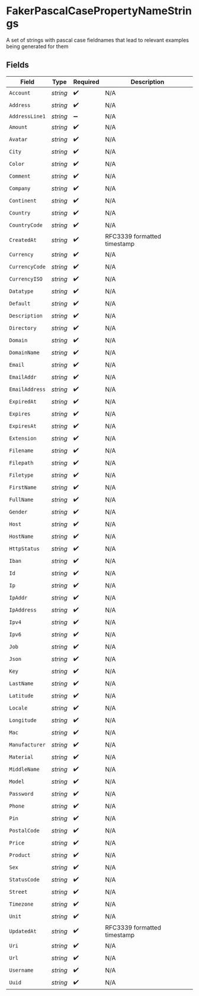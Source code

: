 # FakerPascalCasePropertyNameStrings

A set of strings with pascal case fieldnames that lead to relevant examples being generated for them


## Fields

| Field                       | Type                        | Required                    | Description                 |
| --------------------------- | --------------------------- | --------------------------- | --------------------------- |
| `Account`                   | *string*                    | :heavy_check_mark:          | N/A                         |
| `Address`                   | *string*                    | :heavy_check_mark:          | N/A                         |
| `AddressLine1`              | *string*                    | :heavy_minus_sign:          | N/A                         |
| `Amount`                    | *string*                    | :heavy_check_mark:          | N/A                         |
| `Avatar`                    | *string*                    | :heavy_check_mark:          | N/A                         |
| `City`                      | *string*                    | :heavy_check_mark:          | N/A                         |
| `Color`                     | *string*                    | :heavy_check_mark:          | N/A                         |
| `Comment`                   | *string*                    | :heavy_check_mark:          | N/A                         |
| `Company`                   | *string*                    | :heavy_check_mark:          | N/A                         |
| `Continent`                 | *string*                    | :heavy_check_mark:          | N/A                         |
| `Country`                   | *string*                    | :heavy_check_mark:          | N/A                         |
| `CountryCode`               | *string*                    | :heavy_check_mark:          | N/A                         |
| `CreatedAt`                 | *string*                    | :heavy_check_mark:          | RFC3339 formatted timestamp |
| `Currency`                  | *string*                    | :heavy_check_mark:          | N/A                         |
| `CurrencyCode`              | *string*                    | :heavy_check_mark:          | N/A                         |
| `CurrencyISO`               | *string*                    | :heavy_check_mark:          | N/A                         |
| `Datatype`                  | *string*                    | :heavy_check_mark:          | N/A                         |
| `Default`                   | *string*                    | :heavy_check_mark:          | N/A                         |
| `Description`               | *string*                    | :heavy_check_mark:          | N/A                         |
| `Directory`                 | *string*                    | :heavy_check_mark:          | N/A                         |
| `Domain`                    | *string*                    | :heavy_check_mark:          | N/A                         |
| `DomainName`                | *string*                    | :heavy_check_mark:          | N/A                         |
| `Email`                     | *string*                    | :heavy_check_mark:          | N/A                         |
| `EmailAddr`                 | *string*                    | :heavy_check_mark:          | N/A                         |
| `EmailAddress`              | *string*                    | :heavy_check_mark:          | N/A                         |
| `ExpiredAt`                 | *string*                    | :heavy_check_mark:          | N/A                         |
| `Expires`                   | *string*                    | :heavy_check_mark:          | N/A                         |
| `ExpiresAt`                 | *string*                    | :heavy_check_mark:          | N/A                         |
| `Extension`                 | *string*                    | :heavy_check_mark:          | N/A                         |
| `Filename`                  | *string*                    | :heavy_check_mark:          | N/A                         |
| `Filepath`                  | *string*                    | :heavy_check_mark:          | N/A                         |
| `Filetype`                  | *string*                    | :heavy_check_mark:          | N/A                         |
| `FirstName`                 | *string*                    | :heavy_check_mark:          | N/A                         |
| `FullName`                  | *string*                    | :heavy_check_mark:          | N/A                         |
| `Gender`                    | *string*                    | :heavy_check_mark:          | N/A                         |
| `Host`                      | *string*                    | :heavy_check_mark:          | N/A                         |
| `HostName`                  | *string*                    | :heavy_check_mark:          | N/A                         |
| `HttpStatus`                | *string*                    | :heavy_check_mark:          | N/A                         |
| `Iban`                      | *string*                    | :heavy_check_mark:          | N/A                         |
| `Id`                        | *string*                    | :heavy_check_mark:          | N/A                         |
| `Ip`                        | *string*                    | :heavy_check_mark:          | N/A                         |
| `IpAddr`                    | *string*                    | :heavy_check_mark:          | N/A                         |
| `IpAddress`                 | *string*                    | :heavy_check_mark:          | N/A                         |
| `Ipv4`                      | *string*                    | :heavy_check_mark:          | N/A                         |
| `Ipv6`                      | *string*                    | :heavy_check_mark:          | N/A                         |
| `Job`                       | *string*                    | :heavy_check_mark:          | N/A                         |
| `Json`                      | *string*                    | :heavy_check_mark:          | N/A                         |
| `Key`                       | *string*                    | :heavy_check_mark:          | N/A                         |
| `LastName`                  | *string*                    | :heavy_check_mark:          | N/A                         |
| `Latitude`                  | *string*                    | :heavy_check_mark:          | N/A                         |
| `Locale`                    | *string*                    | :heavy_check_mark:          | N/A                         |
| `Longitude`                 | *string*                    | :heavy_check_mark:          | N/A                         |
| `Mac`                       | *string*                    | :heavy_check_mark:          | N/A                         |
| `Manufacturer`              | *string*                    | :heavy_check_mark:          | N/A                         |
| `Material`                  | *string*                    | :heavy_check_mark:          | N/A                         |
| `MiddleName`                | *string*                    | :heavy_check_mark:          | N/A                         |
| `Model`                     | *string*                    | :heavy_check_mark:          | N/A                         |
| `Password`                  | *string*                    | :heavy_check_mark:          | N/A                         |
| `Phone`                     | *string*                    | :heavy_check_mark:          | N/A                         |
| `Pin`                       | *string*                    | :heavy_check_mark:          | N/A                         |
| `PostalCode`                | *string*                    | :heavy_check_mark:          | N/A                         |
| `Price`                     | *string*                    | :heavy_check_mark:          | N/A                         |
| `Product`                   | *string*                    | :heavy_check_mark:          | N/A                         |
| `Sex`                       | *string*                    | :heavy_check_mark:          | N/A                         |
| `StatusCode`                | *string*                    | :heavy_check_mark:          | N/A                         |
| `Street`                    | *string*                    | :heavy_check_mark:          | N/A                         |
| `Timezone`                  | *string*                    | :heavy_check_mark:          | N/A                         |
| `Unit`                      | *string*                    | :heavy_check_mark:          | N/A                         |
| `UpdatedAt`                 | *string*                    | :heavy_check_mark:          | RFC3339 formatted timestamp |
| `Uri`                       | *string*                    | :heavy_check_mark:          | N/A                         |
| `Url`                       | *string*                    | :heavy_check_mark:          | N/A                         |
| `Username`                  | *string*                    | :heavy_check_mark:          | N/A                         |
| `Uuid`                      | *string*                    | :heavy_check_mark:          | N/A                         |